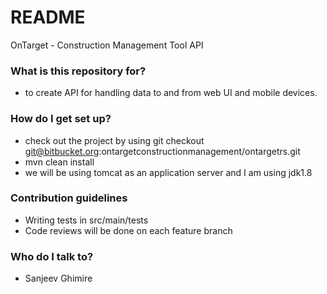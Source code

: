 # README #

OnTarget - Construction Management Tool API

### What is this repository for? ###

* to create API for handling data to and from web UI and mobile devices.

### How do I get set up? ###

* check out the project by using git checkout git@bitbucket.org:ontargetconstructionmanagement/ontargetrs.git
* mvn clean install
* we will be using tomcat as an application server and I am using jdk1.8

### Contribution guidelines ###

* Writing tests in src/main/tests
* Code reviews will be done on each feature branch


### Who do I talk to? ###
* Sanjeev Ghimire
